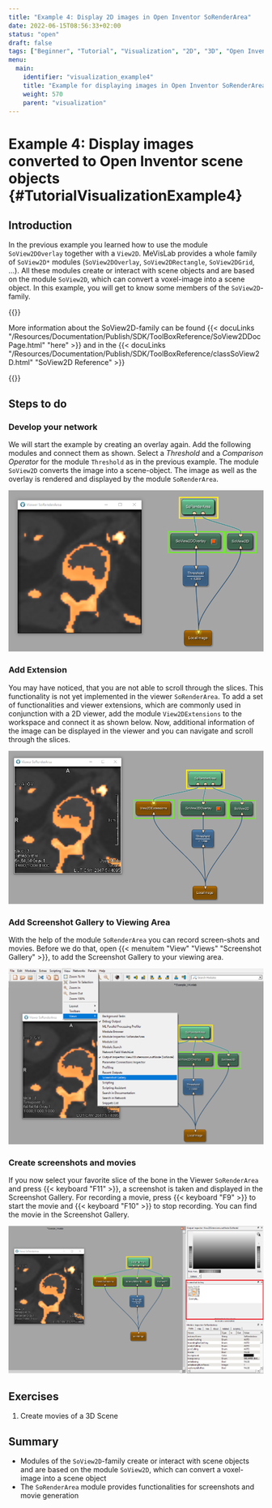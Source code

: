 ```yaml
---
title: "Example 4: Display 2D images in Open Inventor SoRenderArea"
date: 2022-06-15T08:56:33+02:00
status: "open"
draft: false
tags: ["Beginner", "Tutorial", "Visualization", "2D", "3D", "Open Inventor"]
menu: 
  main:
    identifier: "visualization_example4"
    title: "Example for displaying images in Open Inventor SoRenderArea"
    weight: 570
    parent: "visualization"
---
```

# Example 4: Display images converted to Open Inventor scene objects {#TutorialVisualizationExample4}
## Introduction
In the previous example you learned how to use the module `SoView2DOverlay` together with a `View2D`. MeVisLab provides a whole family of `SoView2D*` modules (`SoView2DOverlay`, `SoView2DRectangle`, `SoView2DGrid`, ...). All these modules create or interact with scene objects and are based on the module `SoView2D`, which can convert a voxel-image into a scene object. In this example, you will get to know some members of the `SoView2D`-family.

{{<alert class="info" caption="Extra Infos">}}

More information about the SoView2D-family can be found {{< docuLinks "/Resources/Documentation/Publish/SDK/ToolBoxReference/SoView2DDocPage.html" "here" >}} and in the {{< docuLinks "/Resources/Documentation/Publish/SDK/ToolBoxReference/classSoView2D.html" "SoView2D Reference" >}}

{{</alert>}}

[//]: <> (MVL-653)

## Steps to do
### Develop your network
We will start the example by creating an overlay again. Add the following modules and connect them as shown. Select a *Threshold* and a *Comparison Operator* for the module `Threshold` as in the previous example. The module `SoView2D` converts the image into a scene-object. The image as well as the overlay is rendered and displayed by the module `SoRenderArea`.

![SoRenderArea](/images/tutorials/visualization/V4_01.png "SoRenderArea")

### Add Extension
You may have noticed, that you are not able to scroll through the slices. This functionality is not yet implemented in the viewer `SoRenderArea`. To add a set of functionalities and viewer extensions, which are commonly used in conjunction with a 2D viewer, add the module `View2DExtensions` to the workspace and connect it as shown below. Now, additional information of the image can be displayed in the viewer and you can navigate and scroll through the slices.

![View2DExtensions](/images/tutorials/visualization/V4_02.png "View2DExtensions")

### Add Screenshot Gallery to Viewing Area
With the help of the module `SoRenderArea` you can record screen-shots and movies. Before we do that, open {{< menuitem "View" "Views" "Screenshot Gallery" >}}, to add the Screenshot Gallery to your viewing area.

![Screenshot Gallery](/images/tutorials/visualization/V4_03.png "Screenshot Gallery")

### Create screenshots and movies
If you now select your favorite slice of the bone in the Viewer `SoRenderArea` and press {{< keyboard "F11" >}}, a screenshot is taken and displayed in the Screenshot Gallery. For recording a movie, press {{< keyboard "F9" >}} to start the movie and {{< keyboard "F10" >}} to stop recording. You can find the movie in the Screenshot Gallery.

![Record Movies and Snapshots](/images/tutorials/visualization/V4_05.png "Record Movies and Snapshots")

## Exercises
1. Create movies of a 3D Scene

## Summary
* Modules of the `SoView2D`-family create or interact with scene objects and are based on the module `SoView2D`, which can convert a voxel-image into a scene object
* The `SoRenderArea` module provides functionalities for screenshots and movie generation
